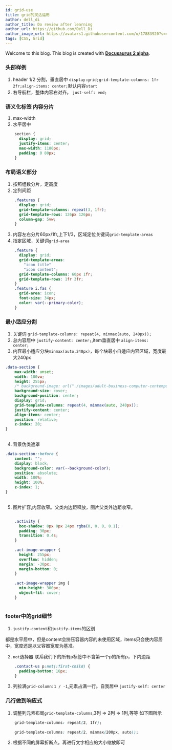 ```yaml
---
id: grid-use
title: grid的灵活运用
author: dell_di
author_title: Do review after learning
author_url: https://github.com/Dell_Di
author_image_url: https://avatars1.githubusercontent.com/u/17883920?s=460&v=4
tags: [CSS, Grid]
---
```


Welcome to this blog. This blog is created with [**Docusaurus 2 alpha**](https://v2.docusaurus.io/).

<!--truncate-->

### 头部样例 ###

1. header 1/2 分割，垂直居中 `display:grid;grid-template-columns: 1fr 2fr;align-items: center;`默认内容`start`
2. 右导航栏，整体内容右对齐。 `just-self: end;`

### 语义化标签 内容分片 ###
1. max-width
2. 水平居中

```css
    section {
      display: grid;
      justify-items: center;
      max-width: 1180px;
      padding: 0 80px;
    }

```

### 布局语义部分 ###
1. 按照组数分片，定高度
2. 定列间距

```css
    .features {
      display: grid;
      grid-template-columns: repeat(3, 1fr);
      grid-template-rows: 126px 126px;
      column-gap: 5vw;
    }
```
3. 内容左右分片60px/1fr,上下1/3，区域定位关键词`grid-template-areas`
4. 指定区域，关键词`grid-area`

```css
    .feature {
      display: grid;
      grid-template-areas:
        "icon title"
        "icon content";
      grid-template-columns: 60px 1fr;
      grid-template-rows: 1fr 3fr;
    }
    .feature i.fas {
      grid-area: icon;
      font-size: 34px;
      color: var(--primary-color);
    }
```

### 最小适应分割 ###

1. 关键词 `grid-template-columns: repeat(4, minmax(auto, 240px));`
2. 总内容居中 `justify-content: center;`,item垂直居中 `align-items: center;`
3. 内容最小适应分块`minmax(auto,240px)`，每个块最小自适应内容区域，宽度最大240px

```css
.data-section {
    max-width: unset;
    width: 100vw;
    height: 255px;
    /* background-image: url("./images/adult-business-computer-contemporary-380769.jpg"); */
    background-size: cover;
    background-position: center;
    display: grid;
    grid-template-columns: repeat(4, minmax(auto, 240px));
    justify-content: center;
    align-items: center;
    position: relative;
    z-index: 20;
}
  
```

4. 背景伪类遮罩

```css
.data-section::before {
    content: "";
    display: block;
    background-color: var(--background-color);
    position: absolute;
    width: 100%;
    height: 100%;
    z-index: 1;
}
    
```
5. 图片扩容,内容收窄。父类内边距释放，图片父类外边距收窄。

```css

    .activity {
      box-shadow: 0px 0px 24px rgba(0, 0, 0, 0.1);
      padding: 30px;
      transition: 0.4s;
    }
    
    .act-image-wrapper {
      height: 255px;
      overflow: hidden;
      margin: -30px;
      margin-bottom: 0;
    }
    
    .act-image-wrapper img {
      min-height: 300px;
      object-fit: cover;
    }
    
```
### footer中的grid细节 ###
1. `justify-content`和`justify-items`的区别

都是水平居中，但是content会挤压容器内容的未使用区域，items只会使内容居中，宽度还是以父容器宽度为基准。
    
2. `not`选择器
联系我们下的所有p标签中不含第一个p的所有p，下内边距

```css
    .contact-us p:not(:first-child) {
      padding-bottom: 16px;
    }
```

3. 列拉满`grid-column:1 / -1`,元素占满一行。自我居中 `justify-self: center`

### 几行做到响应式 ###
1. 调整列元素布局`grid-template-columns`,3列 => 2列 => 1列,等等 如下图所示

```css
    grid-template-columns: repeat(2, 1fr);
    
    grid-template-columns: repeat(2, minmax(200px, auto));
```

2. 根据不同的屏幕折断点，再进行文字相应的大小缩放即可
